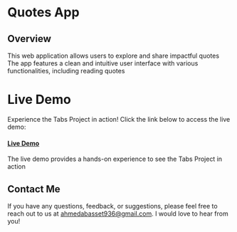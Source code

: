 # Quotes App
## Overview
This web application allows users to explore and share impactful quotes 
The app features a clean and intuitive user interface with various functionalities, including reading quotes
# Live Demo
 Experience the Tabs Project in action! Click the link below to access the live demo:
#### [Live Demo ](https://ahmedbm98.github.io/Qoute/)
 The live demo provides a hands-on experience to see the Tabs Project in action

## Contact Me
 If you have any questions, feedback, or suggestions, please feel free to reach out to us at ahmedabasset936@gmail.com. I would love to hear from you!
